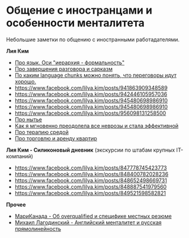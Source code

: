# Общение с иностранцами и особенности менталитета #

Небольшие заметки по общению с иностранными работадателями.

**Лия Ким**
- [Про язык. Оси "иерархия - формальность"](https://www.facebook.com/lilya.kim/posts/854400218094959)
- [Про завершения разговора и сарказм](https://www.facebook.com/lilya.kim/posts/856755727859408)
- [По каким language chunks можно понять, что переговоры идут хорошо.](https://www.facebook.com/lilya.kim/posts/857087764492871)
- https://www.facebook.com/lilya.kim/posts/941863909348589
- https://www.facebook.com/lilya.kim/posts/942446105957036
- https://www.facebook.com/lilya.kim/posts/945480698986910
- https://www.facebook.com/lilya.kim/posts/945480698986910
- https://www.facebook.com/lilya.kim/posts/956098131258500
- [Про нытье](https://www.facebook.com/lilya.kim/posts/504755123059472)
- [Как я мгновенно преодолела все неврозы и стала эффективной](https://www.facebook.com/lilya.kim/posts/508998492635135)
- [Про терапию средой](https://www.facebook.com/lilya.kim/posts/945480698986910)
- [Про торговлю и аренду квартир](https://www.facebook.com/lilya.kim/posts/911970715671242)

**Лия Ким - Силиконовый дневник** (экскурсии по штабам крупных IT-компаний) 
- https://www.facebook.com/lilya.kim/posts/847778745423773
- https://www.facebook.com/lilya.kim/posts/848400782028236
- https://www.facebook.com/lilya.kim/posts/848652498669731
- https://www.facebook.com/lilya.kim/posts/848887541979560
- https://www.facebook.com/lilya.kim/posts/849521598582821

**Прочее**
- [МариКанада - Об overqualified и специфике местных резюме](https://t.me/maricanada/275)
- [Михаил Лагодинский - Английский менталитет и русская прямолинейность](https://m.facebook.com/story.php?story_fbid=10156004756533339&id=664278338)
